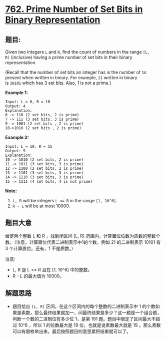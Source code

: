 # [762. Prime Number of Set Bits in Binary Representation](https://leetcode.com/problems/prime-number-of-set-bits-in-binary-representation/)


## 题目:

Given two integers `L` and `R`, find the count of numbers in the range `[L, R]` (inclusive) having a prime number of set bits in their binary representation.

(Recall that the number of set bits an integer has is the number of `1`s present when written in binary. For example, `21` written in binary is `10101` which has 3 set bits. Also, 1 is not a prime.)

**Example 1:**

    Input: L = 6, R = 10
    Output: 4
    Explanation:
    6 -> 110 (2 set bits, 2 is prime)
    7 -> 111 (3 set bits, 3 is prime)
    9 -> 1001 (2 set bits , 2 is prime)
    10->1010 (2 set bits , 2 is prime)

**Example 2:**

    Input: L = 10, R = 15
    Output: 5
    Explanation:
    10 -> 1010 (2 set bits, 2 is prime)
    11 -> 1011 (3 set bits, 3 is prime)
    12 -> 1100 (2 set bits, 2 is prime)
    13 -> 1101 (3 set bits, 3 is prime)
    14 -> 1110 (3 set bits, 3 is prime)
    15 -> 1111 (4 set bits, 4 is not prime)

**Note:**

1. `L, R` will be integers `L <= R` in the range `[1, 10^6]`.
2. `R - L` will be at most 10000.


## 题目大意

给定两个整数 L 和 R ，找到闭区间 [L, R] 范围内，计算置位位数为质数的整数个数。（注意，计算置位代表二进制表示中1的个数。例如 21 的二进制表示 10101 有 3 个计算置位。还有，1 不是质数。）


注意:

- L, R 是 L <= R 且在 [1, 10^6] 中的整数。
- R - L 的最大值为 10000。



## 解题思路


- 题目给出 `[L, R]` 区间，在这个区间内的每个整数的二进制表示中 1 的个数如果是素数，那么最终结果就加一，问最终结果是多少？这一题是一个组合题，判断一个数的二进制位有多少位 1，是第 191 题。题目中限定了区间最大不超过 10^6 ，所以 1 的位数最大是 19 位，也就是说素数最大就是 19 。那么素数可以有限枚举出来。最后按照题目的意思累积结果就可以了。
